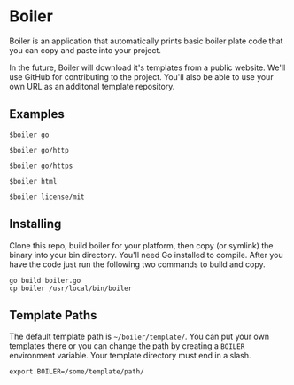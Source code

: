 # Boiler

Boiler is an application that automatically prints basic boiler plate code that you can copy and paste into your project.

In the future, Boiler will download it's templates from a public website. We'll use GitHub for contributing to the project. You'll also be able to use your own URL as an additonal template repository.


## Examples

```
$boiler go

$boiler go/http

$boiler go/https

$boiler html

$boiler license/mit
```


## Installing

Clone this repo, build boiler for your platform, then copy (or symlink) the binary into your bin directory. You'll need Go installed to compile. After you have the code just run the following two commands to build and copy.

```
go build boiler.go
cp boiler /usr/local/bin/boiler
```


## Template Paths

The default template path is `~/boiler/template/`. You can put your own templates there or you can change the path by creating a `BOILER` environment variable. Your template directory must end in a slash.

```
export BOILER=/some/template/path/
```
